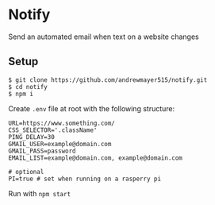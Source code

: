 # Notify

Send an automated email when text on a website changes

## Setup
```
$ git clone https://github.com/andrewmayer515/notify.git
$ cd notify
$ npm i
```


Create `.env` file at root with the following structure:
```
URL=https://www.something.com/
CSS_SELECTOR='.className'
PING_DELAY=30
GMAIL_USER=example@domain.com
GMAIL_PASS=password
EMAIL_LIST=example@domain.com, example@domain.com

# optional
PI=true # set when running on a rasperry pi
```

Run with `npm start`